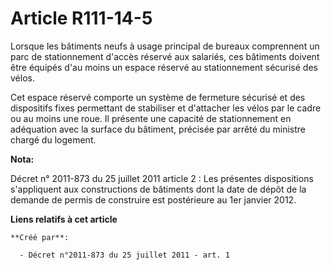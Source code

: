 # Article R111-14-5

Lorsque les bâtiments neufs à usage principal de bureaux comprennent un parc de stationnement d'accès réservé aux salariés,
ces bâtiments doivent être équipés d'au moins un espace réservé au stationnement sécurisé des vélos.

Cet espace réservé comporte un système de fermeture sécurisé et des dispositifs fixes permettant de stabiliser et d'attacher
les vélos par le cadre ou au moins une roue. Il présente une capacité de stationnement en adéquation avec la surface du
bâtiment, précisée par arrêté du ministre chargé du logement.

**Nota:**

Décret n° 2011-873 du 25 juillet 2011 article 2 : Les présentes dispositions s'appliquent aux constructions de bâtiments dont
la date de dépôt de la demande de permis de construire est postérieure au 1er janvier 2012.

**Liens relatifs à cet article**

	**Créé par**:

	  - Décret n°2011-873 du 25 juillet 2011 - art. 1
